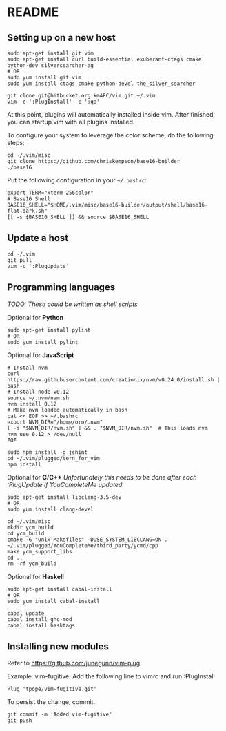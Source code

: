 README
======

Setting up on a new host
------------------------

    sudo apt-get install git vim
    sudo apt-get install curl build-essential exuberant-ctags cmake python-dev silversearcher-ag
    # OR
    sudo yum install git vim
    sudo yum install ctags cmake python-devel the_silver_searcher

    git clone git@bitbucket.org:kmARC/vim.git ~/.vim
    vim -c ':PlugInstall' -c ':qa'

At this point, plugins will automatically installed inside vim. After finished, you can startup vim with all plugins installed.

To configure your system to leverage the color scheme, do the following steps:

    cd ~/.vim/misc
    git clone https://github.com/chriskempson/base16-builder
    ./base16

Put the following configuration in your `~/.bashrc`:

    export TERM="xterm-256color"
    # Base16 Shell
    BASE16_SHELL="$HOME/.vim/misc/base16-builder/output/shell/base16-flat.dark.sh"
    [[ -s $BASE16_SHELL ]] && source $BASE16_SHELL


Update a host
-------------

    cd ~/.vim
    git pull
    vim -c ':PlugUpdate'

Programming languages
---------------------
*TODO: These could be written as shell scripts*

Optional for **Python**

    sudo apt-get install pylint
    # OR
    sudo yum install pylint

Optional for **JavaScript**

    # Install nvm
    curl https://raw.githubusercontent.com/creationix/nvm/v0.24.0/install.sh | bash
    # Install node v0.12
    source ~/.nvm/nvm.sh
    nvm install 0.12
    # Make nvm loaded automatically in bash
    cat << EOF >> ~/.bashrc
    export NVM_DIR="/home/oro/.nvm"
    [ -s "$NVM_DIR/nvm.sh" ] && . "$NVM_DIR/nvm.sh"  # This loads nvm
    nvm use 0.12 > /dev/null
    EOF

    sudo npm install -g jshint
    cd ~/.vim/plugged/tern_for_vim
    npm install

Optional for **C/C++**
*Unfortunately this needs to be done after each :PlugUpdate if YouCompleteMe updated*

    sudo apt-get install libclang-3.5-dev
    # OR
    sudo yum install clang-devel

    cd ~/.vim/misc
    mkdir ycm_build
    cd ycm_build
    cmake -G "Unix Makefiles" -DUSE_SYSTEM_LIBCLANG=ON . ~/.vim/plugged/YouCompleteMe/third_party/ycmd/cpp
    make ycm_support_libs
    cd ..
    rm -rf ycm_build


Optional for **Haskell**

    sudo apt-get install cabal-install
    # OR
    sudo yum install cabal-install

    cabal update
    cabal install ghc-mod
    cabal install hasktags

Installing new modules
----------------------

Refer to https://github.com/junegunn/vim-plug

Example: vim-fugitive. Add the following line to vimrc and run :PlugInstall

    Plug 'tpope/vim-fugitive.git'

To persist the change, commit.

    git commit -m 'Added vim-fugitive'
    git push

